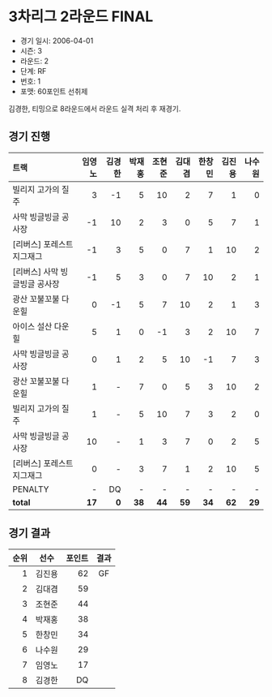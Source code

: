 # 3차리그 2라운드 FINAL

- 경기 일시: 2006-04-01
- 시즌: 3
- 라운드: 2
- 단계: RF
- 번호: 1
- 포맷: 60포인트 선취제



김경한, 티밍으로 8라운드에서 라운드 실격 처리 후 재경기.

## 경기 진행

| 트랙 | 임영노 | 김경한 | 박재홍 | 조현준 | 김대겸 | 한창민 | 김진용 | 나수원 |
|:---|---:|---:|---:|---:|---:|---:|---:|---:|
| 빌리지 고가의 질주 | 3 | -1 | 5 | 10 | 2 | 7 | 1 | 0 |
| 사막 빙글빙글 공사장 | -1 | 10 | 2 | 3 | 0 | 5 | 7 | 1 |
| [리버스] 포레스트 지그재그 | -1 | 3 | 5 | 0 | 7 | 1 | 10 | 2 |
| [리버스] 사막 빙글빙글 공사장 | -1 | 5 | 3 | 0 | 7 | 10 | 2 | 1 |
| 광산 꼬불꼬불 다운힐 | 0 | -1 | 5 | 7 | 10 | 2 | 1 | 3 |
| 아이스 설산 다운힐 | 5 | 1 | 0 | -1 | 3 | 2 | 10 | 7 |
| 사막 빙글빙글 공사장 | 0 | 1 | 2 | 5 | 10 | -1 | 7 | 3 |
| 광산 꼬불꼬불 다운힐 | 1 | - | 7 | 0 | 5 | 3 | 10 | 2 |
| 빌리지 고가의 질주 | 1 | - | 5 | 10 | 7 | 3 | 2 | 0 |
| 사막 빙글빙글 공사장 | 10 | - | 1 | 3 | 7 | 0 | 2 | 5 |
| [리버스] 포레스트 지그재그 | 0 | - | 3 | 7 | 1 | 2 | 10 | 5 |
| PENALTY | - | DQ | - | - | - | - | - | - |
| __total__ | __17__ | __0__ | __38__ | __44__ | __59__ | __34__ | __62__ | __29__ |




## 경기 결과

| 순위 | 선수 | 포인트 | 결과 |
|---:|:---:|---:|:---:|
| 1 | 김진용 | 62 | GF |
| 2 | 김대겸 | 59 |  |
| 3 | 조현준 | 44 |  |
| 4 | 박재홍 | 38 |  |
| 5 | 한창민 | 34 |  |
| 6 | 나수원 | 29 |  |
| 7 | 임영노 | 17 |  |
| 8 | 김경한 | DQ |  |

